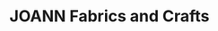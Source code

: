 ---
title: "JOANN Fabrics and Crafts"
url: /west-lebanon/joann-fabrics-and-crafts/
shop: Basteln
---